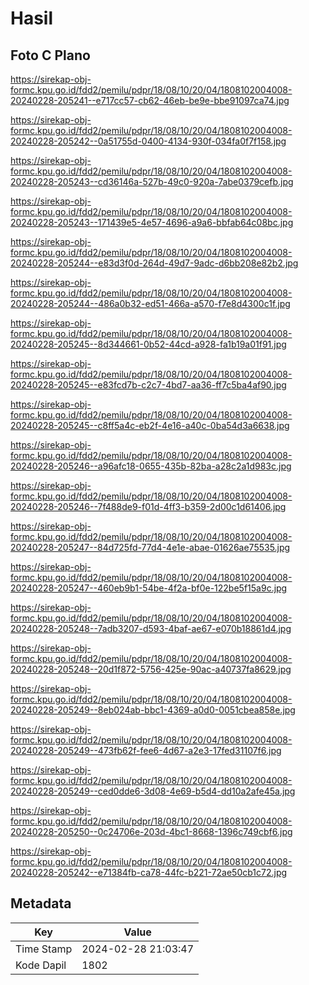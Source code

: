 # Hasil

## Foto C Plano

https://sirekap-obj-formc.kpu.go.id/fdd2/pemilu/pdpr/18/08/10/20/04/1808102004008-20240228-205241--e717cc57-cb62-46eb-be9e-bbe91097ca74.jpg

https://sirekap-obj-formc.kpu.go.id/fdd2/pemilu/pdpr/18/08/10/20/04/1808102004008-20240228-205242--0a51755d-0400-4134-930f-034fa0f7f158.jpg

https://sirekap-obj-formc.kpu.go.id/fdd2/pemilu/pdpr/18/08/10/20/04/1808102004008-20240228-205243--cd36146a-527b-49c0-920a-7abe0379cefb.jpg

https://sirekap-obj-formc.kpu.go.id/fdd2/pemilu/pdpr/18/08/10/20/04/1808102004008-20240228-205243--171439e5-4e57-4696-a9a6-bbfab64c08bc.jpg

https://sirekap-obj-formc.kpu.go.id/fdd2/pemilu/pdpr/18/08/10/20/04/1808102004008-20240228-205244--e83d3f0d-264d-49d7-9adc-d6bb208e82b2.jpg

https://sirekap-obj-formc.kpu.go.id/fdd2/pemilu/pdpr/18/08/10/20/04/1808102004008-20240228-205244--486a0b32-ed51-466a-a570-f7e8d4300c1f.jpg

https://sirekap-obj-formc.kpu.go.id/fdd2/pemilu/pdpr/18/08/10/20/04/1808102004008-20240228-205245--8d344661-0b52-44cd-a928-fa1b19a01f91.jpg

https://sirekap-obj-formc.kpu.go.id/fdd2/pemilu/pdpr/18/08/10/20/04/1808102004008-20240228-205245--e83fcd7b-c2c7-4bd7-aa36-ff7c5ba4af90.jpg

https://sirekap-obj-formc.kpu.go.id/fdd2/pemilu/pdpr/18/08/10/20/04/1808102004008-20240228-205245--c8ff5a4c-eb2f-4e16-a40c-0ba54d3a6638.jpg

https://sirekap-obj-formc.kpu.go.id/fdd2/pemilu/pdpr/18/08/10/20/04/1808102004008-20240228-205246--a96afc18-0655-435b-82ba-a28c2a1d983c.jpg

https://sirekap-obj-formc.kpu.go.id/fdd2/pemilu/pdpr/18/08/10/20/04/1808102004008-20240228-205246--7f488de9-f01d-4ff3-b359-2d00c1d61406.jpg

https://sirekap-obj-formc.kpu.go.id/fdd2/pemilu/pdpr/18/08/10/20/04/1808102004008-20240228-205247--84d725fd-77d4-4e1e-abae-01626ae75535.jpg

https://sirekap-obj-formc.kpu.go.id/fdd2/pemilu/pdpr/18/08/10/20/04/1808102004008-20240228-205247--460eb9b1-54be-4f2a-bf0e-122be5f15a9c.jpg

https://sirekap-obj-formc.kpu.go.id/fdd2/pemilu/pdpr/18/08/10/20/04/1808102004008-20240228-205248--7adb3207-d593-4baf-ae67-e070b18861d4.jpg

https://sirekap-obj-formc.kpu.go.id/fdd2/pemilu/pdpr/18/08/10/20/04/1808102004008-20240228-205248--20d1f872-5756-425e-90ac-a40737fa8629.jpg

https://sirekap-obj-formc.kpu.go.id/fdd2/pemilu/pdpr/18/08/10/20/04/1808102004008-20240228-205249--8eb024ab-bbc1-4369-a0d0-0051cbea858e.jpg

https://sirekap-obj-formc.kpu.go.id/fdd2/pemilu/pdpr/18/08/10/20/04/1808102004008-20240228-205249--473fb62f-fee6-4d67-a2e3-17fed31107f6.jpg

https://sirekap-obj-formc.kpu.go.id/fdd2/pemilu/pdpr/18/08/10/20/04/1808102004008-20240228-205249--ced0dde6-3d08-4e69-b5d4-dd10a2afe45a.jpg

https://sirekap-obj-formc.kpu.go.id/fdd2/pemilu/pdpr/18/08/10/20/04/1808102004008-20240228-205250--0c24706e-203d-4bc1-8668-1396c749cbf6.jpg

https://sirekap-obj-formc.kpu.go.id/fdd2/pemilu/pdpr/18/08/10/20/04/1808102004008-20240228-205242--e71384fb-ca78-44fc-b221-72ae50cb1c72.jpg


## Metadata

| Key        | Value               |
| ---------- | ------------------- |
| Time Stamp | 2024-02-28 21:03:47 |
| Kode Dapil | 1802                |



